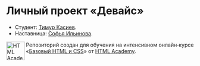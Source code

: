 # Личный проект «Девайс»

* Студент: [Тимур Касиев](https://up.htmlacademy.ru/htmlcss/18/user/282187).
* Наставница: [Софья Ильинова](https://htmlacademy.ru/profile/i).

<a href="https://htmlacademy.ru/intensive/htmlcss"><img align="left" width="50" height="50" alt="HTML Academy" src="https://up.htmlacademy.ru/static/img/intensive/htmlcss/logo-for-github.svg"></a>

Репозиторий создан для обучения на интенсивном онлайн‑курсе «[Базовый HTML и CSS](https://htmlacademy.ru/intensive/htmlcss)» от [HTML Academy](https://htmlacademy.ru).
